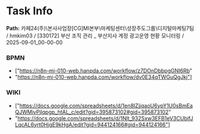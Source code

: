 # Task Info

**Path:** 카페24(주)\본사사업장\[CG]MI본부\마케팅센터\성장주도그룹\디지털마케팅7팀 / hmkim03 / [330172] 부산 조직 관리 _ 부산지사 계정 광고운영 현황 모니터링 / 2025-09-01_00-00-00

### BPMN
- ["https://n8n-mi-010-web.hanpda.com/workflow/z7DOnDbbpgGNI6Rb"
- "https://n8n-mi-010-web.hanpda.com/workflow/dv0E34qTWGuQgJkj"]

### WIKI
- ["https://docs.google.com/spreadsheets/d/1en8IZjjqaoU6ypY1U0sBmEaQJWMivPjlqpgp_htAL_c/edit?gid=395873102#gid=395873102"
- "https://docs.google.com/spreadsheets/d/1Nlt_932Sxw3EFB1eV3CUbifJLqcAL6yrt0HjgE9kHgA/edit?gid=944124166#gid=944124166"]

